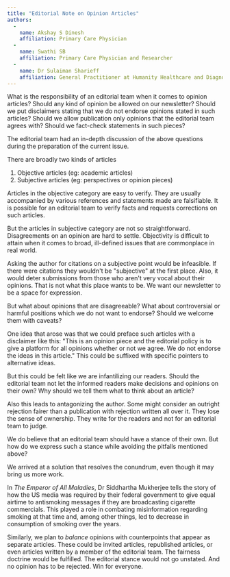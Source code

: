 ```yaml
---
title: "Editorial Note on Opinion Articles"
authors:
  -
    name: Akshay S Dinesh
    affiliation: Primary Care Physician
  -
    name: Swathi SB
    affiliation: Primary Care Physician and Researcher
  -
    name: Dr Sulaiman Sharieff
    affiliation: General Practitioner at Humanity Healthcare and Diagnostics, Tinfactory, Bengaluru
---
```


What is the responsibility of an editorial team when it comes to opinion articles? Should any kind of opinion be allowed on our newsletter? Should we put disclaimers stating that we do not endorse opinions stated in such articles? Should we allow publication only opinions that the editorial team agrees with? Should we fact-check statements in such pieces?

The editorial team had an in-depth discussion of the above questions during the preparation of the current issue.

There are broadly two kinds of articles
1. Objective articles (eg: academic articles)
2. Subjective articles (eg: perspectives or opinion pieces)

Articles in the objective category are easy to verify. They are usually accompanied by various references and statements made are falsifiable. It is possible for an editorial team to verify facts and requests corrections on such articles.

But the articles in subjective category are not so straightforward. Disagreements on an opinion are hard to settle. Objectivity is difficult to attain when it comes to broad, ill-defined issues that are commonplace in real world.

Asking the author for citations on a subjective point would be infeasible. If there were citations they wouldn't be "subjective" at the first place. Also, it would deter submissions from those who aren't very vocal about their opinions. That is not what this place wants to be. We want our newsletter to be a space for expression.

But what about opinions that are disagreeable? What about controversial or harmful positions which we do not want to endorse? Should we welcome them with caveats?

One idea that arose was that we could preface such articles with a disclaimer like this: "This is an opinion piece and the editorial policy is to give a platform for all opinions whether or not we agree. We do not endorse the ideas in this article." This could be suffixed with specific pointers to alternative ideas.

But this could be felt like we are infantilizing our readers. Should the editorial team not let the informed readers make decisions and opinions on their own? Why should we tell them what to think about an article?

Also this leads to antagonizing the author. Some might consider an outright rejection fairer than a publication with rejection written all over it. They lose the sense of ownership. They write for the readers and not for an editorial team to judge.

We do believe that an editorial team should have a stance of their own. But how do we express such a stance while avoiding the pitfalls mentioned above?

We arrived at a solution that resolves the conundrum, even though it may bring us more work.

In *The Emperor of All Maladies*, Dr Siddhartha Mukherjee tells the story of how the US media was required by their federal government to give equal airtime to antismoking messages if they are broadcasting cigarette commercials. This played a role in combating misinformation regarding smoking at that time and, among other things, led to decrease in consumption of smoking over the years.

Similarly, we plan to *balance* opinions with counterpoints that appear as separate articles. These could be invited articles, republished articles, or even articles written by a member of the editorial team. The fairness doctrine would be fulfilled. The editorial stance would not go unstated. And no opinion has to be rejected. Win for everyone. 